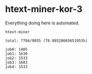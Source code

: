 # htext-miner-kor-3

Everything doing here is automated.

```
htext-miner

total: 7784/9855 (78.98528665651953%)

job0: 1405
job1: 1630
job2: 1533
job3: 1683
job4: 1533
```